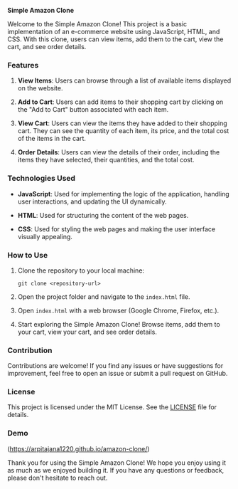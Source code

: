 **Simple Amazon Clone**

Welcome to the Simple Amazon Clone! This project is a basic implementation of an e-commerce website using JavaScript, HTML, and CSS. With this clone, users can view items, add them to the cart, view the cart, and see order details.

### Features

1. **View Items**: Users can browse through a list of available items displayed on the website.

2. **Add to Cart**: Users can add items to their shopping cart by clicking on the "Add to Cart" button associated with each item.

3. **View Cart**: Users can view the items they have added to their shopping cart. They can see the quantity of each item, its price, and the total cost of the items in the cart.

4. **Order Details**: Users can view the details of their order, including the items they have selected, their quantities, and the total cost.

### Technologies Used

- **JavaScript**: Used for implementing the logic of the application, handling user interactions, and updating the UI dynamically.
  
- **HTML**: Used for structuring the content of the web pages.
  
- **CSS**: Used for styling the web pages and making the user interface visually appealing.

### How to Use

1. Clone the repository to your local machine:

   ```
   git clone <repository-url>
   ```

2. Open the project folder and navigate to the `index.html` file.

3. Open `index.html` with a web browser (Google Chrome, Firefox, etc.).

4. Start exploring the Simple Amazon Clone! Browse items, add them to your cart, view your cart, and see order details.

### Contribution

Contributions are welcome! If you find any issues or have suggestions for improvement, feel free to open an issue or submit a pull request on GitHub.

### License

This project is licensed under the MIT License. See the [LICENSE](LICENSE) file for details.

### Demo

(https://arpitajana1220.github.io/amazon-clone/)

Thank you for using the Simple Amazon Clone! We hope you enjoy using it as much as we enjoyed building it. If you have any questions or feedback, please don't hesitate to reach out.
